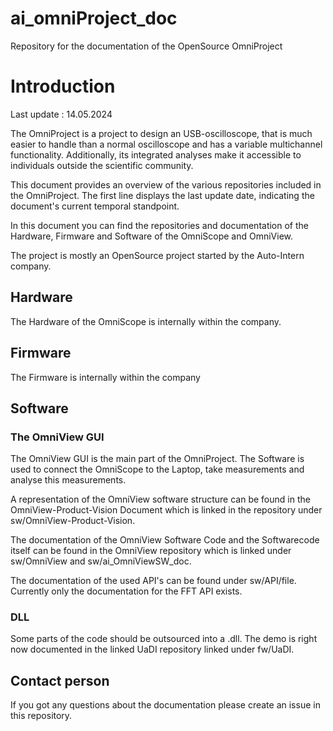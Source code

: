 # ai_omniProject_doc
Repository for the documentation of the OpenSource OmniProject 


# Introduction

Last update : 14.05.2024

The OmniProject is a project to design an USB-oscilloscope, that is much easier to handle than a normal oscilloscope and has a variable multichannel functionality. Additionally, its integrated analyses make it accessible to individuals outside the scientific community.

This document provides an overview of the various repositories included in the OmniProject. The first line displays the last update date, indicating the document's current temporal standpoint.

In this document you can find the repositories and documentation of the Hardware, Firmware and Software of the OmniScope and OmniView. 

The project is mostly an OpenSource project started by the Auto-Intern company. 


## Hardware

The Hardware of the OmniScope is internally within the company. 

## Firmware
The Firmware is internally within the company 

## Software
### The OmniView GUI

The OmniView GUI is the main part of the OmniProject. The Software is used to connect the OmniScope to the Laptop, take measurements and analyse this measurements. 

A representation of the OmniView software structure can be found in the OmniView-Product-Vision Document which is linked in the repository under sw/OmniView-Product-Vision. 

The documentation of the OmniView Software Code and the Softwarecode itself can be found in the OmniView repository which is linked under sw/OmniView and sw/ai_OmniViewSW_doc. 

The documentation of the used API's can be found under sw/API/file. Currently only the documentation for the FFT API exists. 

### DLL
Some parts of the code should be outsourced into a .dll. 
The demo is right now documented in the linked UaDI repository linked under fw/UaDI.  

## Contact person
If you got any questions about the documentation please create an issue in this repository. 
